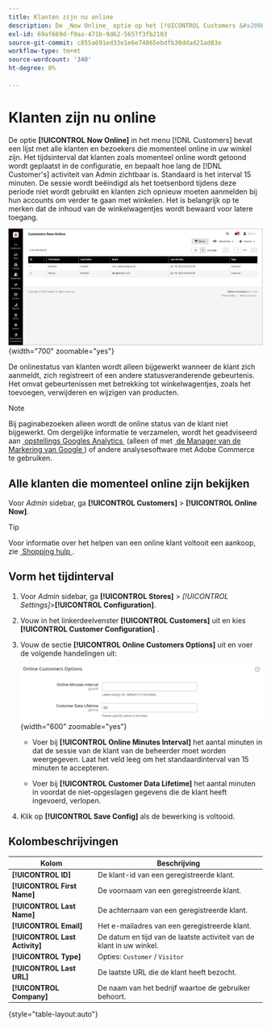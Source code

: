 ```yaml
---
title: Klanten zijn nu online
description: De _Now Online_ optie op het [!UICONTROL Customers &#x200B;] menu maakt een lijst van alle klanten en bezoekers die momenteel online in uw opslag zijn.
exl-id: 69af669d-f9aa-471b-9d62-5657f3fb2103
source-git-commit: c855a691ed33e1e6e74865ebdfb30ddad21ad83e
workflow-type: tm+mt
source-wordcount: '340'
ht-degree: 0%

---
```


# Klanten zijn nu online

De optie **[!UICONTROL Now Online]** in het menu [!DNL Customers] bevat een lijst met alle klanten en bezoekers die momenteel online in uw winkel zijn. Het tijdsinterval dat klanten zoals momenteel online wordt getoond wordt geplaatst in de configuratie, en bepaalt hoe lang de [!DNL Customer's] activiteit van Admin zichtbaar is. Standaard is het interval 15 minuten. De sessie wordt beëindigd als het toetsenbord tijdens deze periode niet wordt gebruikt en klanten zich opnieuw moeten aanmelden bij hun accounts om verder te gaan met winkelen. Het is belangrijk op te merken dat de inhoud van de winkelwagentjes wordt bewaard voor latere toegang.

![&#x200B; Online Klanten &#x200B;](assets/customers-now-online.png){width="700" zoomable="yes"}

De onlinestatus van klanten wordt alleen bijgewerkt wanneer de klant zich aanmeldt, zich registreert of een andere statusveranderende gebeurtenis. Het omvat gebeurtenissen met betrekking tot winkelwagentjes, zoals het toevoegen, verwijderen en wijzigen van producten.

>[!NOTE]
>
>Bij paginabezoeken alleen wordt de online status van de klant niet bijgewerkt. Om dergelijke informatie te verzamelen, wordt het geadviseerd aan [&#x200B; opstellings Googles Analytics &#x200B;](../merchandising-promotions/google-analytics.md) (alleen of met [&#x200B; de Manager van de Markering van Google &#x200B;](../merchandising-promotions/google-tag-manager.md)) of andere analysesoftware met Adobe Commerce te gebruiken.

## Alle klanten die momenteel online zijn bekijken

Voor _Admin_ sidebar, ga **[!UICONTROL Customers]** > **[!UICONTROL Online Now]**.

>[!TIP]
>
>Voor informatie over het helpen van een online klant voltooit een aankoop, zie [&#x200B; Shopping hulp &#x200B;](../stores-purchase/introduction.md#shopping-assistance).

## Vorm het tijdinterval

1. Voor _Admin_ sidebar, ga **[!UICONTROL Stores]** > _[!UICONTROL Settings]_>**[!UICONTROL Configuration]**.

1. Vouw in het linkerdeelvenster **[!UICONTROL Customers]** uit en kies **[!UICONTROL Customer Configuration]** .

1. Vouw de sectie **[!UICONTROL Online Customers Options]** uit en voer de volgende handelingen uit:

   ![&#x200B; Online de opties van de Klant &#x200B;](../configuration-reference/customers/assets/customer-configuration-online-customers-options.png){width="600" zoomable="yes"}

   - Voer bij **[!UICONTROL Online Minutes Interval]** het aantal minuten in dat de sessie van de klant van de beheerder moet worden weergegeven. Laat het veld leeg om het standaardinterval van 15 minuten te accepteren.

   - Voer bij **[!UICONTROL Customer Data Lifetime]** het aantal minuten in voordat de niet-opgeslagen gegevens die de klant heeft ingevoerd, verlopen.

1. Klik op **[!UICONTROL Save Config]** als de bewerking is voltooid.

## Kolombeschrijvingen

| Kolom | Beschrijving |
| --- | --- |
| **[!UICONTROL ID]** | De klant-id van een geregistreerde klant. |
| **[!UICONTROL First Name]** | De voornaam van een geregistreerde klant. |
| **[!UICONTROL Last Name]** | De achternaam van een geregistreerde klant. |
| **[!UICONTROL Email]** | Het e-mailadres van een geregistreerde klant. |
| **[!UICONTROL Last Activity]** | De datum en tijd van de laatste activiteit van de klant in uw winkel. |
| **[!UICONTROL Type]** | Opties: `Customer` / `Visitor` |
| **[!UICONTROL Last URL]** | De laatste URL die de klant heeft bezocht. |
| **[!UICONTROL Company]** | De naam van het bedrijf waartoe de gebruiker behoort. |

{style="table-layout:auto"}
